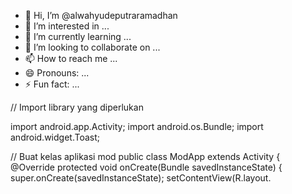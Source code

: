 
- 👋 Hi, I’m @alwahyudeputraramadhan
- 👀 I’m interested in ...
- 🌱 I’m currently learning ...
- 💞️ I’m looking to collaborate on ...
- 📫 How to reach me ...
- 😄 Pronouns: ...
- ⚡ Fun fact: ...

<!---
alwahyudeputraramadhan/alwahyudeputraramadhan is a ✨ special ✨ repository because its `README.md` (this file) appears on your GitHub profile.
You can click the Preview link to take a look at your changes.
--->// Import library yang diperlukan
import android.app.Activity;
import android.os.Bundle;
import android.widget.Toast;

// Buat kelas aplikasi mod
public class ModApp extends Activity {
    @Override
    protected void onCreate(Bundle savedInstanceState) {
        super.onCreate(savedInstanceState);
        setContentView(R.layout.